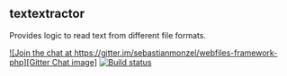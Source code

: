 ## textextractor

Provides logic to read text from different file formats.

[![Join the chat at https://gitter.im/sebastianmonzel/webfiles-framework-php][Gitter Chat image]][Gitter Chat link]
[![Build status][Travis Develop image]][Travis Develop link]

[Gitter Chat image]: https://badges.gitter.im/sebastianmonzel/textextractor.svg
[Gitter Chat link]: https://gitter.im/sebastianmonzel/textextractor?utm_source=badge&utm_medium=badge&utm_campaign=pr-badge&utm_content=badge

[Travis Develop image]: https://img.shields.io/travis/sebastianmonzel/textextractor/develop.svg?style=flat-square
[Travis Develop link]: https://travis-ci.org/sebastianmonzel/textextractor-java

